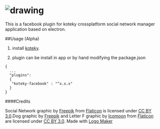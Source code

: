 # ![drawing](https://cloud.githubusercontent.com/assets/3071208/15656907/54437830-26ac-11e6-9328-56d1b9c2eb04.png)

This is a facebook plugin for koteky crossplatform social network manager application based on electron.

##Usage (Alpha)

1. install [koteky](https://github.com/Hatisoft/koteky).

2. plugin can be install in app or by hand modifying the package.json
```
{
  ...
  "plugins":
  {
   "koteky-facebook" : "^x.x.x"
  }
}
```

####Credits

Social Network graphic by <a href="http://www.freepik.com">Freepik</a> from <a href="http://www.flaticon.com/">Flaticon</a> is licensed under <a href="http://creativecommons.org/licenses/by/3.0/" title="Creative Commons BY 3.0">CC BY 3.0</a>.Dog graphic by <a href="http://www.freepik.com/">Freepik</a> and Letter F graphic by <a href="http://www.icomoon.io">Icomoon</a> from <a href="http://www.flaticon.com/">Flaticon</a> are licensed under <a href="http://creativecommons.org/licenses/by/3.0/" title="Creative Commons BY 3.0">CC BY 3.0</a>. Made with <a href="http://logomakr.com" title="Logo Maker">Logo Maker</a>
